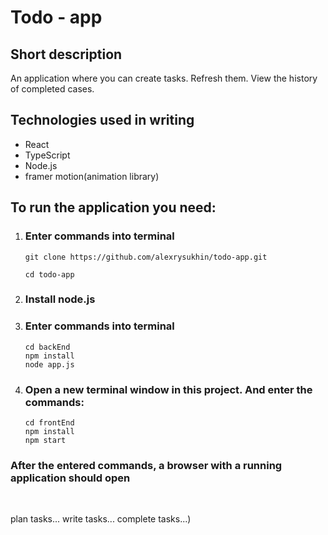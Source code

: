 # Todo - app

## Short description

An application where you can create tasks. Refresh them. View the history of completed cases.

## Technologies used in writing

- React
- TypeScript
- Node.js
- framer motion(animation library)

## To run the application you need:

1. ### Enter commands into terminal

   ```
   git clone https://github.com/alexrysukhin/todo-app.git

   cd todo-app
   ```

2. ### Install node.js

3. ### Enter commands into terminal
   ```
   cd backEnd
   npm install
   node app.js
   ```
4. ### Open a new terminal window in this project. And enter the commands:
   ```
   cd frontEnd
   npm install
   npm start
   ```

### After the entered commands, a browser with a running application should open

<br/>

plan tasks...
write tasks...
complete tasks...)

